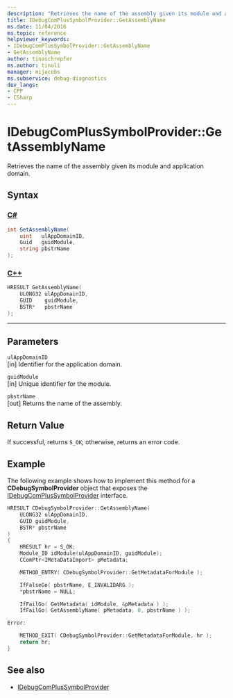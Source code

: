 ```yaml
---
description: "Retrieves the name of the assembly given its module and application domain."
title: IDebugComPlusSymbolProvider::GetAssemblyName
ms.date: 11/04/2016
ms.topic: reference
helpviewer_keywords:
- IDebugComPlusSymbolProvider::GetAssemblyName
- GetAssemblyName
author: tinaschrepfer
ms.author: tinali
manager: mijacobs
ms.subservice: debug-diagnostics
dev_langs:
- CPP
- CSharp
---
```

# IDebugComPlusSymbolProvider::GetAssemblyName

Retrieves the name of the assembly given its module and application domain.

## Syntax

### [C#](#tab/csharp)
```csharp
int GetAssemblyName(
    uint   ulAppDomainID,
    Guid   guidModule,
    string pbstrName
);
```
### [C++](#tab/cpp)
```cpp
HRESULT GetAssemblyName(
    ULONG32 ulAppDomainID,
    GUID    guidModule,
    BSTR*   pbstrName
);
```
---

## Parameters
`ulAppDomainID`\
[in] Identifier for the application domain.

`guidModule`\
[in] Unique identifier for the module.

`pbstrName`\
[out] Returns the name of the assembly.

## Return Value
If successful, returns `S_OK`; otherwise, returns an error code.

## Example
The following example shows how to implement this method for a **CDebugSymbolProvider** object that exposes the [IDebugComPlusSymbolProvider](../../../extensibility/debugger/reference/idebugcomplussymbolprovider.md) interface.

```cpp
HRESULT CDebugSymbolProvider::GetAssemblyName(
    ULONG32 ulAppDomainID,
    GUID guidModule,
    BSTR* pbstrName
)
{
    HRESULT hr = S_OK;
    Module_ID idModule(ulAppDomainID, guidModule);
    CComPtr<IMetaDataImport> pMetadata;

    METHOD_ENTRY( CDebugSymbolProvider::GetMetadataForModule );

    IfFalseGo( pbstrName, E_INVALIDARG );
    *pbstrName = NULL;

    IfFailGo( GetMetadata( idModule, &pMetadata ) );
    IfFailGo( GetAssemblyName( pMetadata, 0, pbstrName ) );

Error:

    METHOD_EXIT( CDebugSymbolProvider::GetMetadataForModule, hr );
    return hr;
}
```

## See also
- [IDebugComPlusSymbolProvider](../../../extensibility/debugger/reference/idebugcomplussymbolprovider.md)
